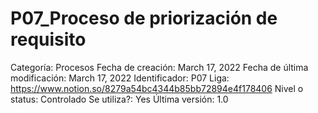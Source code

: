 # P07_Proceso de priorización de requisito

Categoría: Procesos
Fecha de creación: March 17, 2022
Fecha de última modificación: March 17, 2022
Identificador: P07
Liga: https://www.notion.so/8279a54bc4344b85bb72894e4f178406
Nivel o status: Controlado
Se utiliza?: Yes
Última versión: 1.0